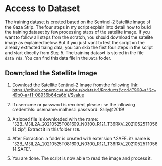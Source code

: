 # Access to Dataset
The training dataset is created based on the Sentinel-2 Satellite Image of the Gaza Strip. The four steps in my script explain into detail how to build the training dataset by few processing steps of the satellite image. If you want to follow all steps from the scratch, you should download the satelite image as explained below. But if you just want to test the script on the already extracted traing data, you can skip the first four steps in the script and start directly from Step 5. The training dataset is stored in the file `data.rda`. You can find this data file in the `Data` folder.

## Down;load the Satellite Image
1) Download the Satellite Sentinel-2 Image from the following link:
   https://scihub.copernicus.eu/dhus/odata/v1/Products('cc447968-a42c-49b0-a4f1-08936b64ca6b')/$value
2) If username or password is required, please use the following credentials:
      username: malhessi
      password: Sally@2019!

3) A zipped file is downloaded with the name: "S2B_MSIL2A_20210525T081609_N0300_R121_T36RXV_20210525T105614.zip", Extract it in this folder `S2B`.
4) After Extraction, a folder is created with extension *.SAFE. its name is "S2B_MSIL2A_20210525T081609_N0300_R121_T36RXV_20210525T105614.SAFE".
5) You are done. The script is now able to read the image and process it.
